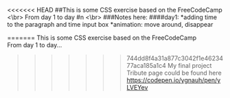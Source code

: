 <<<<<<< HEAD
##This is some CSS exercise based on the FreeCodeCamp
<\br>
From day 1 to day #n
<\br>
###Notes here:
####day1:
*adding time to the paragraph and time input box
*animation: move around, disappear


=======
This is some CSS exercise based on the FreeCodeCamp
<br>
From day 1 to day...
<br>
>>>>>>> 744dd8f4a31a877c3042f1e4623477aca185a1c4
My final project Tribute page could be found here
https://codepen.io/ygnauh/pen/yLVEYev
